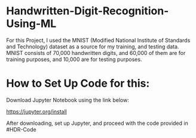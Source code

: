 # Handwritten-Digit-Recognition-Using-ML

For this Project, I used the MNIST (Modified National Institute of Standards and Technology) dataset as a source for my training, and testing data. MNIST consists of 70,000 handwritten digits, and 60,000 of them are for training purposes, and 10,000 are for testing purposes.

# How to Set Up Code for this:

Download Jupyter Notebook using the link below:

https://jupyter.org/install

After downloading, set up Jupyter, and proceed with the code provided in #HDR-Code
